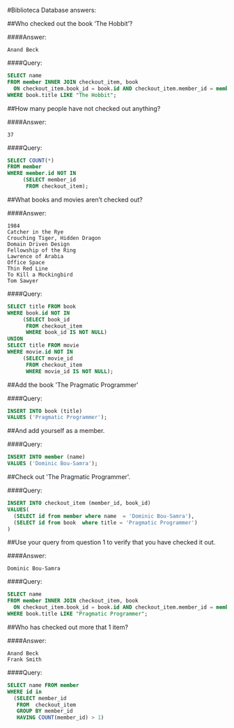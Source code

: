 #Biblioteca Database answers:

##Who checked out the book ‘The Hobbit’?

####Answer:  
```
Anand Beck
``` 

####Query:  

```sql
SELECT name
FROM member INNER JOIN checkout_item, book
  ON checkout_item.book_id = book.id AND checkout_item.member_id = member.id
WHERE book.title LIKE "The Hobbit";
```  

##How many people have not checked out anything? 

####Answer:
```
37
```

####Query:
```sql
SELECT COUNT(*)
FROM member
WHERE member.id NOT IN
     (SELECT member_id 
      FROM checkout_item);
```



##What books and movies aren’t checked out?

####Answer:
```
1984
Catcher in the Rye
Crouching Tiger, Hidden Dragon
Domain Driven Design
Fellowship of the Ring
Lawrence of Arabia
Office Space
Thin Red Line
To Kill a Mockingbird
Tom Sawyer
```

####Query:
```sql
SELECT title FROM book 
WHERE book.id NOT IN 
     (SELECT book_id 
      FROM checkout_item 
      WHERE book_id IS NOT NULL)
UNION
SELECT title FROM movie
WHERE movie.id NOT IN 
     (SELECT movie_id 
      FROM checkout_item 
      WHERE movie_id IS NOT NULL);
```


##Add the book 'The Pragmatic Programmer'

####Query:
```sql
INSERT INTO book (title)
VALUES ('Pragmatic Programmer');
```

##And add yourself as a member. 

####Query:
```sql
INSERT INTO member (name)
VALUES ('Dominic Bou-Samra');
```

##Check out 'The Pragmatic Programmer'. 

####Query:
```sql
INSERT INTO checkout_item (member_id, book_id)
VALUES(
  (SELECT id from member where name  = 'Dominic Bou-Samra'), 
  (SELECT id from book  where title = 'Pragmatic Programmer')	
)
```

##Use your query from question 1 to verify that you have checked it out. 

####Answer:
```
Dominic Bou-Samra
```

####Query:
```sql
SELECT name
FROM member INNER JOIN checkout_item, book
  ON checkout_item.book_id = book.id AND checkout_item.member_id = member.id
WHERE book.title LIKE "Pragmatic Programmer";
```

##Who has checked out more that 1 item? 

####Answer:
```
Anand Beck
Frank Smith
```

####Query:
```sql
SELECT name FROM member 
WHERE id in
  (SELECT member_id 
   FROM  checkout_item 
   GROUP BY member_id
   HAVING COUNT(member_id) > 1)
```

